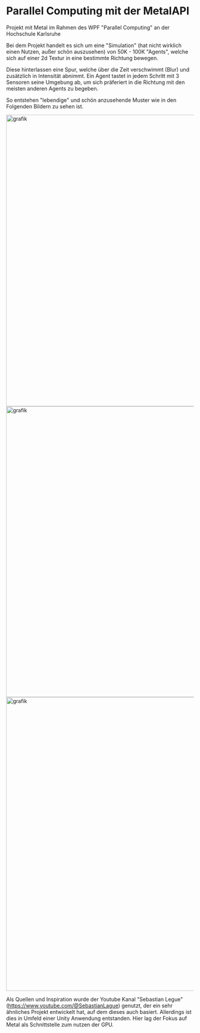 # Parallel Computing mit der MetalAPI
Projekt mit Metal im Rahmen des WPF "Parallel Computing" an der Hochschule Karlsruhe

Bei dem Projekt handelt es sich um eine "Simulation" (hat nicht wirklich einen Nutzen, außer schön auszusehen) von 50K - 100K "Agents", welche sich auf einer 2d Textur in eine bestimmte Richtung bewegen.

Diese hinterlassen eine Spur, welche über die Zeit verschwimmt (Blur) und zusätzlich in Intensität abnimmt. Ein Agent tastet in jedem Schritt mit 3 Sensoren seine Umgebung ab, um sich präferiert in die Richtung mit den meisten anderen Agents zu begeben.

So entstehen "lebendige" und schön anzusehende Muster wie in den Folgenden Bildern zu sehen ist.

<img width="783" alt="grafik" src="https://user-images.githubusercontent.com/35742529/208477431-1367bf9e-c23c-4cff-aa11-5143f65fb5ab.png">

<img width="781" alt="grafik" src="https://user-images.githubusercontent.com/35742529/208477670-2e94d300-c2ec-4d94-be3f-6d78cff4987b.png">
 
 <img width="789" alt="grafik" src="https://user-images.githubusercontent.com/35742529/208477980-620f7789-3ce1-4669-b878-a814d0aa142d.png">

Als Quellen und Inspiration wurde der Youtube Kanal "Sebastian Legue" (https://www.youtube.com/@SebastianLague) genutzt, der ein sehr ähnliches Projekt entwickelt hat, auf dem dieses auch basiert. Allerdings ist dies in Umfeld einer Unity Anwendung entstanden. Hier lag der Fokus auf Metal als Schnittstelle zum nutzen der GPU. 
